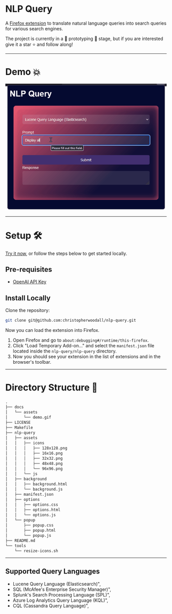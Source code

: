 # NLP Query
A [Firefox extension](https://addons.mozilla.org/en-US/firefox/addon/nlp-query/) to translate natural language queries into search queries for various search engines.

The project is currently in a 🚧 prototyping 🚧 stage, but if you are interested give it a star ⭐ and follow along!

---

# Demo 💥
![NLP Query Demo](docs/assets/demo.gif)

---

# Setup 🛠️
[Try it now](https://addons.mozilla.org/en-US/firefox/addon/nlp-query/), or follow the steps below to get started locally.

## Pre-requisites
  - [OpenAI API Key](https://openai.com/)

## Install Locally
Clone the repository:
```bash
git clone git@github.com:christopherwoodall/nlp-query.git
```

Now you can load the extension into Firefox.
  1. Open Firefox and go to `about:debugging#/runtime/this-firefox`.
  2. Click "Load Temporary Add-on…" and select the `manifest.json` file located inside the `nlp-query/nlp-query` directory.
  3. Now you should see your extension in the list of extensions and in the browser's toolbar.

---

# Directory Structure 📁
```
.
├── docs
│   └── assets
│       └── demo.gif
├── LICENSE
├── Makefile
├── nlp-query
│   ├── assets
│   │   ├── icons
│   │   │   ├── 128x128.png
│   │   │   ├── 16x16.png
│   │   │   ├── 32x32.png
│   │   │   ├── 48x48.png
│   │   │   └── 96x96.png
│   │   └── js
│   ├── background
│   │   ├── background.html
│   │   └── background.js
│   ├── manifest.json
│   ├── options
│   │   ├── options.css
│   │   ├── options.html
│   │   └── options.js
│   └── popup
│       ├── popup.css
│       ├── popup.html
│       └── popup.js
├── README.md
└── tools
    └── resize-icons.sh
```

---

## Supported Query Languages
  - Lucene Query Language (Elasticsearch)",
  - SQL (McAfee's Enterprise Security Manager)",
  - Splunk's Search Processing Language (SPL)",
  - Azure Log Analytics Query Language (KQL)",
  - CQL (Cassandra Query Language)",
